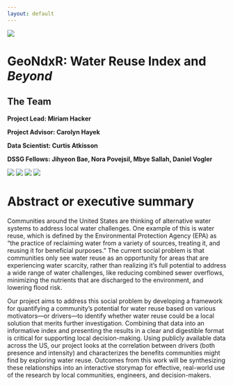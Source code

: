 ```yaml
---
layout: default
---
```


<img src="{{ site.url }}{{ site.baseurl }}/assets/img/eScience.png">


# GeoNdxR: Water Reuse Index and *Beyond*

## The Team

**Project Lead: Miriam Hacker**

**Project Advisor: Carolyn Hayek**

**Data Scientist: Curtis Atkisson** 

**DSSG Fellows: Jihyeon Bae, Nora Povejsil, Mbye Sallah, Daniel Vogler** 

<img src="{{ site.url }}{{ site.baseurl }}/assets/img/Jihyeon.jpg">
<img src="{{ site.url }}{{ site.baseurl }}/assets/img/Nora.jpg">
<img src="{{ site.url }}{{ site.baseurl }}/assets/img/Mbye.jpg">
<img src="{{ site.url }}{{ site.baseurl }}/assets/img/Daniel.jpg">





# Abstract or executive summary
Communities around the United States are thinking of alternative water systems to address local water challenges. One example of this is water reuse, which is defined by the Environmental Protection Agency (EPA) as “the practice of reclaiming water from a variety of sources, treating it, and reusing it for beneficial purposes.” The current social problem is that communities only see water reuse as an opportunity for areas that are experiencing water scarcity, rather than realizing it’s full potential to address a wide range of water challenges, like reducing combined sewer overflows, minimizing the nutrients that are discharged to the environment, and lowering flood risk.

Our project aims to address this social problem by developing a framework for quantifying a community’s potential for water reuse based on various motivators—or drivers—to identify whether water reuse could be a local solution that merits further investigation. Combining that data into an informative index and presenting the results in a clear and digestible format is critical for supporting local decision-making. Using publicly available data across the US, our project looks at the correlation between drivers (both presence and intensity) and characterizes the benefits communities might find by exploring water reuse. Outcomes from this work will be synthesizing these relationships into an interactive storymap for effective, real-world use of the research by local communities, engineers, and decision-makers.
